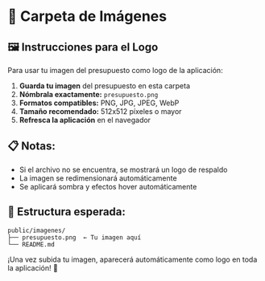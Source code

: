 # 📁 Carpeta de Imágenes

## 🖼️ Instrucciones para el Logo

Para usar tu imagen del presupuesto como logo de la aplicación:

1. **Guarda tu imagen** del presupuesto en esta carpeta
2. **Nómbrala exactamente:** `presupuesto.png`
3. **Formatos compatibles:** PNG, JPG, JPEG, WebP
4. **Tamaño recomendado:** 512x512 píxeles o mayor
5. **Refresca la aplicación** en el navegador

## 📋 Notas:
- Si el archivo no se encuentra, se mostrará un logo de respaldo
- La imagen se redimensionará automáticamente
- Se aplicará sombra y efectos hover automáticamente

## 📂 Estructura esperada:
```
public/imagenes/
├── presupuesto.png  ← Tu imagen aquí
└── README.md
```

¡Una vez subida tu imagen, aparecerá automáticamente como logo en toda la aplicación! 🎉 